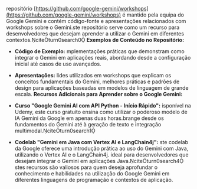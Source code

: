  repositório [https://github.com/google-gemini/workshops](https://github.com/google-gemini/workshops) é mantido pela equipa do Google Gemini e contém código-fonte e apresentações relacionados com workshops sobre o Gemini.ste repositório serve como um recurso para desenvolvedores que desejam aprender a utilizar o Gemini em diferentes contextos.citeturn0search0
**Exemplos de Conteúdo no Repositório:**

- **Código de Exemplo:** mplementações práticas que demonstram como integrar o Gemini em aplicações reais, abordando desde a configuração inicial até casos de uso avançados.
- **Apresentações:** lides utilizados em workshops que explicam os conceitos fundamentais do Gemini, melhores práticas e padrões de design para aplicações baseadas em modelos de linguagem de grande escala.
**Recursos Adicionais para Aprender sobre o Google Gemini:**

- **Curso "Google Gemini AI com API Python - Início Rápido":** isponível na Udemy, este curso gratuito ensina como utilizar o poderoso modelo de IA Gemini da Google em apenas duas horas.brange desde os fundamentos do Gemini até à geração de texto e integração multimodal.citeturn0search1
- **Codelab "Gemini em Java com Vertex AI e LangChain4j":** ste codelab da Google oferece uma introdução prática ao uso do Gemini com Java, utilizando o Vertex AI e o LangChain4j. ideal para desenvolvedores que desejam integrar o Gemini em aplicações Java.citeturn0search4
stes recursos são valiosos para quem deseja aprofundar o conhecimento e habilidades na utilização do Google Gemini em diferentes linguagens de programação e contextos de aplicação.
